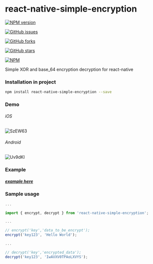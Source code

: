 # react-native-simple-encryption
[![NPM version](https://img.shields.io/npm/v/react-native-simple-encryption.svg?style=flat-square)](https://www.npmjs.com/package/react-native-simple-encryption)

[![GitHub issues](https://img.shields.io/github/issues/BhavanPatel/react-native-simple-encryption.svg)](https://github.com/BhavanPatel/react-native-simple-encryption/issues)

[![GitHub forks](https://img.shields.io/github/forks/BhavanPatel/react-native-simple-encryption.svg)](https://github.com/BhavanPatel/react-native-simple-encryption/network)

[![GitHub stars](https://img.shields.io/github/stars/BhavanPatel/react-native-simple-encryption.svg)](https://github.com/BhavanPatel/react-native-simple-encryption/stargazers)

[![NPM](https://nodei.co/npm/react-native-simple-encryption.png?downloads=true&downloadRank=true&stars=true)](https://nodei.co/npm/react-native-simple-encryption/)

Simple XOR and base_64 encryption decryption for react-native

### Installation in project
```bash
npm install react-native-simple-encryption --save
```
### Demo
###### iOS
![SzEW63](http://i.makeagif.com/media/5-28-2017/SzEW63.gif)

###### Android
![Uv9dKl](http://i.makeagif.com/media/5-28-2017/Uv9dKl.gif)


### Example
##### [example here](https://github.com/BhavanPatel/react-native-simple-encryption/tree/master/Example)

### Sample usage
```javascript
...

import { encrypt, decrypt } from 'react-native-simple-encryption';

...

// encrypt('key','data_to_be_encrypt');
encrypt('key123', 'Hello World');

...

// decrypt('key','encrypted_data');
decrypt('key123', 'IwAVXV0TPAoLXVYS');
```

